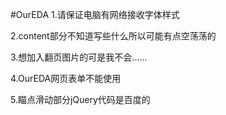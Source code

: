 #OurEDA
1.请保证电脑有网络接收字体样式

2.content部分不知道写些什么所以可能有点空荡荡的

3.想加入翻页图片的可是我不会......

4.OurEDA网页表单不能使用

5.瞄点滑动部分jQuery代码是百度的
